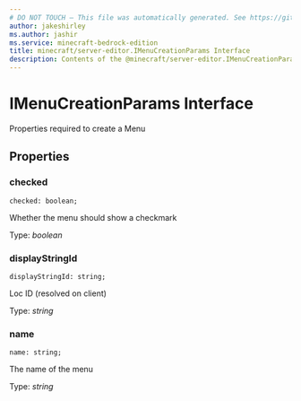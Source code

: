 ```yaml
---
# DO NOT TOUCH — This file was automatically generated. See https://github.com/mojang/minecraftapidocsgenerator to modify descriptions, examples, etc.
author: jakeshirley
ms.author: jashir
ms.service: minecraft-bedrock-edition
title: minecraft/server-editor.IMenuCreationParams Interface
description: Contents of the @minecraft/server-editor.IMenuCreationParams class.
---
```

# IMenuCreationParams Interface

Properties required to create a Menu

## Properties

### **checked**
`checked: boolean;`

Whether the menu should show a checkmark

Type: *boolean*

### **displayStringId**
`displayStringId: string;`

Loc ID (resolved on client)

Type: *string*

### **name**
`name: string;`

The name of the menu

Type: *string*
